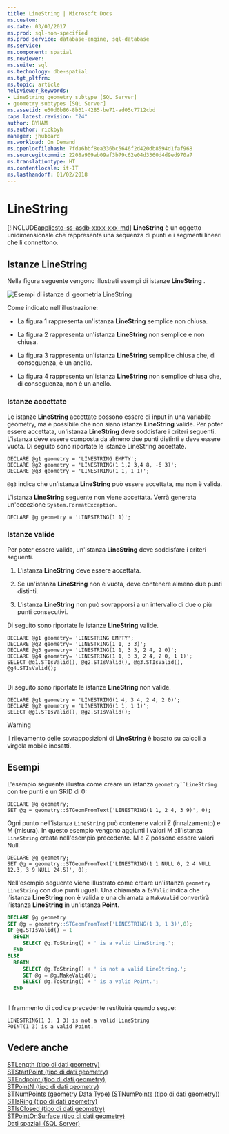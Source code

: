 ```yaml
---
title: LineString | Microsoft Docs
ms.custom: 
ms.date: 03/03/2017
ms.prod: sql-non-specified
ms.prod_service: database-engine, sql-database
ms.service: 
ms.component: spatial
ms.reviewer: 
ms.suite: sql
ms.technology: dbe-spatial
ms.tgt_pltfrm: 
ms.topic: article
helpviewer_keywords:
- LineString geometry subtype [SQL Server]
- geometry subtypes [SQL Server]
ms.assetid: e50d0b86-8b31-4285-be71-ad05c7712cbd
caps.latest.revision: "24"
author: BYHAM
ms.author: rickbyh
manager: jhubbard
ms.workload: On Demand
ms.openlocfilehash: 7fda6bbf8ea336bc5646f2d420db8594d1faf968
ms.sourcegitcommit: 2208a909ab09af3b79c62e04d3360d4d9ed970a7
ms.translationtype: HT
ms.contentlocale: it-IT
ms.lasthandoff: 01/02/2018
---
```

# <a name="linestring"></a>LineString
[!INCLUDE[appliesto-ss-asdb-xxxx-xxx-md](../../includes/appliesto-ss-asdb-xxxx-xxx-md.md)] **LineString** è un oggetto unidimensionale che rappresenta una sequenza di punti e i segmenti lineari che li connettono.  
  
## <a name="linestring-instances"></a>Istanze LineString  
 Nella figura seguente vengono illustrati esempi di istanze **LineString** .  
  
 ![Esempi di istanze di geometria LineString](../../relational-databases/spatial/media/linestring.gif "Esempi di istanze di geometria LineString")  
  
 Come indicato nell'illustrazione:  
  
-   La figura 1 rappresenta un'istanza **LineString** semplice non chiusa.  
  
-   La figura 2 rappresenta un'istanza **LineString** non semplice e non chiusa.  
  
-   La figura 3 rappresenta un'istanza **LineString** semplice chiusa che, di conseguenza, è un anello.  
  
-   La figura 4 rappresenta un'istanza **LineString** non semplice chiusa che, di conseguenza, non è un anello.  
  
### <a name="accepted-instances"></a>Istanze accettate  
 Le istanze **LineString** accettate possono essere di input in una variabile geometry, ma è possibile che non siano istanze **LineString** valide. Per poter essere accettata, un'istanza **LineString** deve soddisfare i criteri seguenti. L'istanza deve essere composta da almeno due punti distinti e deve essere vuota. Di seguito sono riportate le istanze LineString accettate.  
  
```  
DECLARE @g1 geometry = 'LINESTRING EMPTY';  
DECLARE @g2 geometry = 'LINESTRING(1 1,2 3,4 8, -6 3)';  
DECLARE @g3 geometry = 'LINESTRING(1 1, 1 1)';  
```  
  
 `@g3` indica che un'istanza **LineString** può essere accettata, ma non è valida.  
  
 L'istanza **LineString** seguente non viene accettata. Verrà generata un'eccezione `System.FormatException`.  
  
```  
DECLARE @g geometry = 'LINESTRING(1 1)';  
```  
  
### <a name="valid-instances"></a>Istanze valide  
 Per poter essere valida, un'istanza **LineString** deve soddisfare i criteri seguenti.  
  
1.  L'istanza **LineString** deve essere accettata.  
  
2.  Se un'istanza **LineString** non è vuota, deve contenere almeno due punti distinti.  
  
3.  L'istanza **LineString** non può sovrapporsi a un intervallo di due o più punti consecutivi.  
  
 Di seguito sono riportate le istanze **LineString** valide.  
  
```  
DECLARE @g1 geometry= 'LINESTRING EMPTY';  
DECLARE @g2 geometry= 'LINESTRING(1 1, 3 3)';  
DECLARE @g3 geometry= 'LINESTRING(1 1, 3 3, 2 4, 2 0)';  
DECLARE @g4 geometry= 'LINESTRING(1 1, 3 3, 2 4, 2 0, 1 1)';  
SELECT @g1.STIsValid(), @g2.STIsValid(), @g3.STIsValid(), @g4.STIsValid();  
  
```  
  
 Di seguito sono riportate le istanze **LineString** non valide.  
  
```  
DECLARE @g1 geometry = 'LINESTRING(1 4, 3 4, 2 4, 2 0)';  
DECLARE @g2 geometry = 'LINESTRING(1 1, 1 1)';  
SELECT @g1.STIsValid(), @g2.STIsValid();  
```  
  
> [!WARNING]  
>  Il rilevamento delle sovrapposizioni di **LineString** è basato su calcoli a virgola mobile inesatti.  
  
## <a name="examples"></a>Esempi  
 L'esempio seguente illustra come creare un'istanza `geometry``LineString` con tre punti e un SRID di 0:  
  
```  
DECLARE @g geometry;  
SET @g = geometry::STGeomFromText('LINESTRING(1 1, 2 4, 3 9)', 0);  
```  
  
 Ogni punto nell'istanza `LineString` può contenere valori Z (innalzamento) e M (misura). In questo esempio vengono aggiunti i valori M all'istanza `LineString` creata nell'esempio precedente. M e Z possono essere valori Null.  
  
```  
DECLARE @g geometry;  
SET @g = geometry::STGeomFromText('LINESTRING(1 1 NULL 0, 2 4 NULL 12.3, 3 9 NULL 24.5)', 0);  
```  
  
 Nell'esempio seguente viene illustrato come creare un'istanza `geometry LineString` con due punti uguali. Una chiamata a `IsValid` indica che l'istanza **LineString** non è valida e una chiamata a `MakeValid` convertirà l'istanza **LineString** in un'istanza **Point**.  
  
```sql  
DECLARE @g geometry  
SET @g = geometry::STGeomFromText('LINESTRING(1 3, 1 3)',0);  
IF @g.STIsValid() = 1  
  BEGIN  
     SELECT @g.ToString() + ' is a valid LineString.';    
  END  
ELSE  
  BEGIN  
     SELECT @g.ToString() + ' is not a valid LineString.';  
     SET @g = @g.MakeValid();  
     SELECT @g.ToString() + ' is a valid Point.';    
  END  
  
```  
  
 Il frammento di codice precedente restituirà quando segue:  
  
```  
LINESTRING(1 3, 1 3) is not a valid LineString  
POINT(1 3) is a valid Point.  
```  
  
## <a name="see-also"></a>Vedere anche  
 [STLength &#40;tipo di dati geometry&#41;](../../t-sql/spatial-geometry/stlength-geometry-data-type.md)   
 [STStartPoint &#40;tipo di dati geometry&#41;](../../t-sql/spatial-geometry/ststartpoint-geometry-data-type.md)   
 [STEndpoint &#40;tipo di dati geometry&#41;](../../t-sql/spatial-geometry/stendpoint-geometry-data-type.md)   
 [STPointN &#40;tipo di dati geometry&#41;](../../t-sql/spatial-geometry/stpointn-geometry-data-type.md)   
 [STNumPoints &#40;geometry Data Type&#41; (STNumPoints &#40;tipo di dati geometry&#41;)](../../t-sql/spatial-geometry/stnumpoints-geometry-data-type.md)   
 [STIsRing &#40;tipo di dati geometry&#41;](../../t-sql/spatial-geometry/stisring-geometry-data-type.md)   
 [STIsClosed &#40;tipo di dati geometry&#41;](../../t-sql/spatial-geometry/stisclosed-geometry-data-type.md)   
 [STPointOnSurface &#40;tipo di dati geometry&#41;](../../t-sql/spatial-geometry/stpointonsurface-geometry-data-type.md)   
 [Dati spaziali &#40;SQL Server&#41;](../../relational-databases/spatial/spatial-data-sql-server.md)  
  
  
